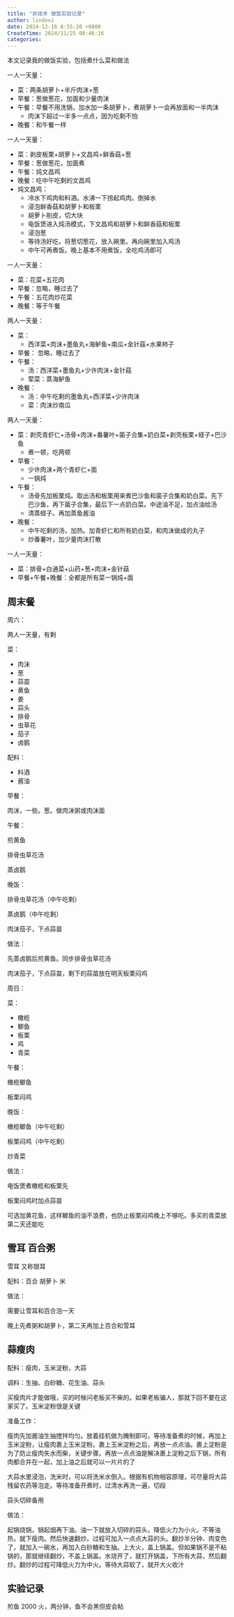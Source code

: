 ```yaml
---
title: "非技术 做饭实验记录"
author: lindexi
date: 2024-12-16 8:55:20 +0800
CreateTime: 2024/11/25 08:46:16
categories: 
---
```


本文记录我的做饭实验，包括煮什么菜和做法

<!--more-->


<!-- CreateTime:2024/11/25 08:46:16 -->


一人一天量：

- 菜：两条胡萝卜+半斤肉沫+葱
- 早餐：葱做葱花，加面和少量肉沫
- 午餐：早餐不用洗锅，加水加一条胡萝卜，煮胡萝卜一会再放面和一半肉沫
  - 肉沫下超过一半多一点点，因为吃剩不怕
- 晚餐：和午餐一样

一人一天量：

- 菜：剥皮板栗+胡萝卜+文昌鸡+鲜香菇+葱
- 早餐：葱做葱花，加面煮
- 午餐：炖文昌鸡
- 晚餐：吃中午吃剩的文昌鸡
- 炖文昌鸡：
  - 冷水下鸡肉和料酒。水沸一下捞起鸡肉。倒掉水
  - 浸泡鲜香菇和胡萝卜和板栗
  - 胡萝卜削皮，切大块
  - 电饭煲进入炖汤模式，下文昌鸡和胡萝卜和鲜香菇和板栗
  - 浸泡葱
  - 等待汤好吃，将葱切葱花，放入碗里。再向碗里加入鸡汤
  - 中午可再煮饭。晚上基本不用煮饭，全吃鸡汤即可

一人一天量：

- 菜：花菜+五花肉
- 早餐：忽略，睡过去了
- 午餐：五花肉炒花菜
- 晚餐：等于午餐

两人一天量：

- 菜：
  - 西洋菜+肉沫+墨鱼丸+海鲈鱼+南瓜+金针菇+水果柿子
- 早餐： 忽略，睡过去了
- 午餐：
  - 汤：西洋菜+墨鱼丸+少许肉沫+金针菇
  - 荤菜：蒸海鲈鱼
- 晚餐：
  - 汤：中午吃剩的墨鱼丸+西洋菜+少许肉沫
  - 菜：肉沫炒南瓜

两人一天量：

- 菜：剥壳青虾仁+汤骨+肉沫+番薯叶+菌子合集+奶白菜+剥壳板栗+蛏子+巴沙鱼
  - 煮一顿，吃两顿
- 早餐：
  - 少许肉沫+两个青虾仁+面
  - 一锅炖
- 午餐：
  - 汤骨先加板栗炖。取出汤和板栗用来煮巴沙鱼和菌子合集和奶白菜。先下巴沙鱼，再下菌子合集，最后下一点奶白菜。中途油不足，加点油给汤
  - 清蒸蛏子。再加蒸鱼酱油
- 晚餐：
  - 中午吃剩的汤，加热。加青虾仁和所有奶白菜，和肉沫做成的丸子
  - 炒番薯叶，加少量肉沫打散

一人一天量：

- 菜：排骨+白通菜+山药+葱+肉沫+金针菇
- 早餐+午餐+晚餐：全都是所有菜一锅炖+面

## 周末餐

周六：

两人一天量，有剩

菜：

- 肉沫
- 葱
- 蒜苗
- 黄鱼
- 姜
- 蒜头
- 排骨
- 虫草花
- 茄子
- 卤鹅

配料：

- 料酒
- 酱油

早餐：

肉沫，一些。葱。做肉沫粥或肉沫面

午餐：

煎黄鱼

排骨虫草花汤

蒸卤鹅

晚饭：

排骨虫草花汤（中午吃剩）

蒸卤鹅（中午吃剩）

肉沫茄子，下点蒜苗

做法：

先蒸卤鹅后煎黄鱼。同步排骨虫草花汤

肉沫茄子，下点蒜苗，剩下的蒜苗放在明天板栗闷鸡


周日：

菜：

- 橄榄
- 鲫鱼
- 板栗
- 鸡
- 青菜

午餐：

橄榄鲫鱼

板栗闷鸡

晚饭：

橄榄鲫鱼（中午吃剩）

板栗闷鸡（中午吃剩）

炒青菜

做法：

电饭煲煮橄榄和板栗先

板栗闷鸡时加点蒜苗

可选加黄花鱼，这样鲫鱼的油不浪费，也防止板栗闷鸡晚上不够吃。多买的青菜放第二天还能吃

## 雪耳 百合粥

雪耳 又称银耳

配料：百合 胡萝卜 米

做法：

需要让雪耳和百合泡一天

晚上先煮粥和胡萝卜，第二天再加上百合和雪耳

## 蒜瘦肉

配料：瘦肉，玉米淀粉，大蒜

调料：生抽、白砂糖、花生油、蒜头

买瘦肉片才能做哦，买的时候问老板买不柴的。如果老板骗人，那就下回不要在这家买了。玉米淀粉很是关键

准备工作：

瘦肉先加酱油生抽搅拌均匀。放着挂机做为腌制即可。等待准备煮的时候，再加上玉米淀粉，让瘦肉裹上玉米淀粉。裹上玉米淀粉之后，再放一点点油。裹上淀粉是为了防止瘦肉失水而柴，关键步骤。再放一点点油是解决裹上淀粉之后下锅，所有肉都合并在一起，加上油之后就可以一片片的了

大蒜水里浸泡，洗米时，可以将洗米水倒入。根据有机物相容原理，可尽量将大蒜残留农药等泡走。等待准备开煮时，过清水再洗一遍，切段

蒜头切碎备用

做法：

起锅烧锅，锅起烟再下油。油一下就放入切碎的蒜头。降低火力为小火。不等油热，就下瘦肉。然后快速翻炒。过程可加入一点点大蒜的头。翻炒半分钟、肉变色了，就加入一碗水，再加入白砂糖和生抽。上大火，盖上锅盖。但如果锅不是不粘锅的，那就继续翻炒，不盖上锅盖。水烧开了，就打开锅盖，下所有大蒜，然后翻炒。翻炒的过程可降低火力为中火。等待大蒜软了，就开大火收汁



## 实验记录

煎鱼 2000 火，两分钟，鱼不会黑但皮会粘
